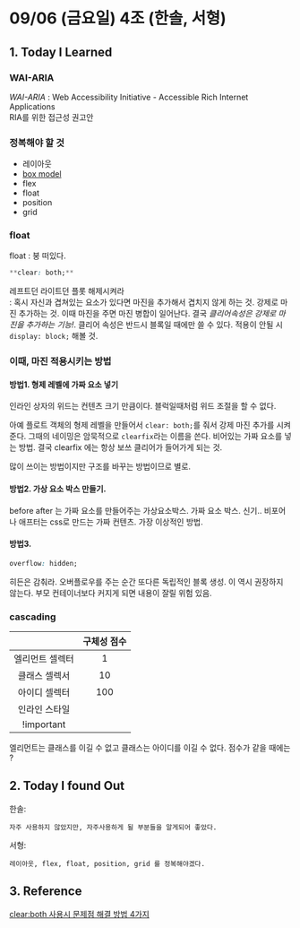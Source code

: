 # 09/06 (금요일) 4조 (한솔, 서형)

## 1. Today I Learned

### WAI-ARIA
*WAI-ARIA* : Web Accessibility Initiative - Accessible Rich Internet Applications  
RIA를 위한 접근성 권고안

### 정복해야 할 것
- 레이아웃
- [box model](https://developer.mozilla.org/ko/docs/Web/CSS/CSS_Box_Model/Introduction_to_the_CSS_box_model)
- flex
- float
- position
- grid

### float

float : 붕 떠있다.

```css
**clear: both;** 
```
레프트던 라이트던 플롯 해제시켜라  
: 혹시 자신과 겹쳐있는 요소가 있다면 마진을 추가해서 겹치지 않게 하는 것. 강제로 마진 추가하는 것. 이때 마진을 주면 마진 병합이 일어난다. 
결국 *클리어속성은 강제로 마진을 추가하는 기능!*. 
클리어 속성은 반드시 블록일 때에만 쓸 수 있다.
적용이 안될 시 `display: block;` 해볼 것.

### 이때, 마진 적용시키는 방법
#### 방법1. 형제 레벨에 가짜 요소 넣기 
인라인 상자의 위드는 컨텐츠 크기 만큼이다. 블럭일때처럼 위드 조절을 할 수 없다.

아예 플로트 객체의 형제 레벨을 만들어서 `clear: both;`를 줘서 강제 마진 추가를 시켜준다. 그때의 네이밍은 암묵적으로 `clearfix`라는 이름을 쓴다. 비어있는 가짜 요소를 넣는 방법.
결국 clearfix 에는 항상 보쓰 클리어가 들어가게 되는 것.

많이 쓰이는 방법이지만 구조를 바꾸는 방법이므로 별로.

#### 방법2. 가상 요소 박스 만들기.  
before after 는 가짜 요소를 만들어주는 가상요소박스. 가짜 요소 박스. 신기..
비포어나 애프터는 css로 만드는 가짜 컨텐츠. 가장 이상적인 방법. 

#### 방법3.  
```css
overflow: hidden;
```
히든은 감춰라.
오버플로우를 주는 순간 또다른 독립적인 블록 생성.
이 역시 권장하지 않는다. 부모 컨테이너보다 커지게 되면 내용이 잘릴 위험 있음.

### cascading  

| |구체성 점수|
|:---:|:---:|
|엘리먼트 셀렉터|1|
|클래스 셀렉서|10|
|아이디 셀렉터|100|
|인라인 스타일| |
|!important| |최강|

엘리먼트는 클래스를 이길 수 없고 클래스는 아이디를 이길 수 없다.
점수가 같을 때에는 ?

## 2. Today I found Out

한솔:
```
자주 사용하지 않았지만, 자주사용하게 될 부분들을 알게되어 좋았다. 
```

서형:
```
레이아웃, flex, float, position, grid 를 정복해야겠다.
```

## 3. Reference 

[clear:both 사용시 문제점 해결 방법 4가지](http://naradesign.net/wp/2008/05/27/144/)
